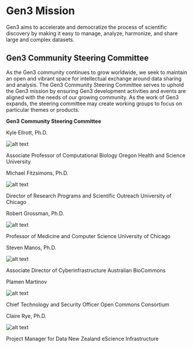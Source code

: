 # Gen3 Mission

Gen3 aims to accelerate and democratize the process of scientific discovery by making it easy to manage, analyze, harmonize, and share large and complex datasets.

## Gen3 Community Steering Committee

As the Gen3 community continues to grow worldwide, we seek to maintain an open and vibrant space for intellectual exchange around data sharing and analysis. The Gen3 Community Steering Committee serves to uphold the Gen3 mission by ensuring Gen3 development activities and events are aligned with the needs of our growing community. As the work of Gen3 expands, the steering committee may create working groups to focus on particular themes or products.

**Gen3 Community Steering Committee**

Kyle Ellrott, Ph.D.

![alt text](img/steering_committee/Ellrott_image.jpg)

Associate Professor of Computational Biology
Oregon Health and Science University

Michael Fitzsimons, Ph.D.

![alt text](img/steering_committee/Fitzsimons.jpeg)

Director of Research Programs and Scientific Outreach
University of Chicago

Robert Grossman, Ph.D.

![alt text](img/steering_committee/robertgrossman.jpg)

Professor of Medicine and Computer Science
University of Chicago

Steven Manos, Ph.D.

![alt text](img/steering_committee/Manos.jpeg)

Associate Director of Cyberinfrastructure
Australian BioCommons

Plamen Martinov

![alt text](img/steering_committee/Plamen_Martinov.jpg)

Chief Technology and Security Officer
Open Commons Consortium

Claire Rye, Ph.D.

![alt text](img/steering_committee/claire_rye.jpg)

Project Manager for Data
New Zealand eScience Infrastructure
